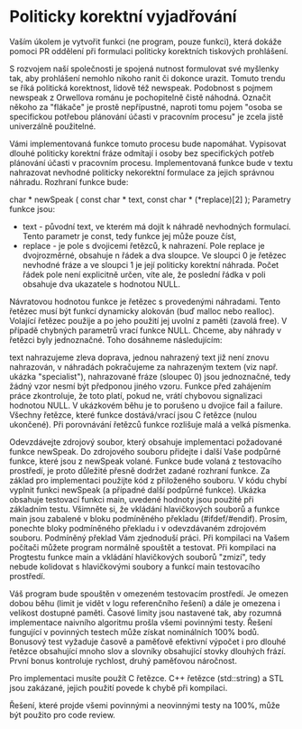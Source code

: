 # Politicky korektní vyjadřování

Vaším úkolem je vytvořit funkci (ne program, pouze funkci), která dokáže pomoci PR oddělení při formulaci politicky korektních tiskových prohlášení.

S rozvojem naší společnosti je spojená nutnost formulovat své myšlenky tak, aby prohlášení nemohlo nikoho ranit či dokonce urazit. Tomuto trendu se říká politická korektnost, lidově též newspeak. Podobnost s pojmem newspeak z Orwellova románu je pochopitelně čistě náhodná. Označit někoho za "flákače" je prostě nepřípustné, naproti tomu pojem "osoba se specifickou potřebou plánování účasti v pracovním procesu" je zcela jistě univerzálně použitelné.

Vámi implementovaná funkce tomuto procesu bude napomáhat. Vypisovat dlouhé politicky korektní fráze odmítají i osoby bez specifických potřeb plánování účasti v pracovním procesu. Implementovaná funkce bude v textu nahrazovat nevhodné politicky nekorektní formulace za jejich správnou náhradu. Rozhraní funkce bude:

char * newSpeak ( const char * text, const char * (*replace)[2] );
Parametry funkce jsou:

 - text - původní text, ve kterém má dojít k náhradě nevhodných formulací. Tento parametr je const, tedy funkce jej může pouze číst,
 - replace - je pole s dvojicemi řetězců, k nahrazení. Pole replace je dvojrozměrné, obsahuje n řádek a dva sloupce. Ve sloupci 0 je řetězec nevhodné fráze a ve sloupci 1 je její politicky korektní náhrada. Počet řádek pole není explicitně určen, víte ale, že poslední řádka v poli obsahuje dva ukazatele s hodnotou NULL.


Návratovou hodnotou funkce je řetězec s provedenými náhradami. Tento řetězec musí být funkcí dynamicky alokován (buď malloc nebo realloc). Volající řetězec použije a po jeho použití jej uvolní z paměti (zavolá free). V případě chybných parametrů vrací funkce NULL.
Chceme, aby náhrady v řetězci byly jednoznačné. Toho dosáhneme následujícím:

text nahrazujeme zleva doprava,
jednou nahrazený text již není znovu nahrazován, v náhradách pokračujeme za nahrazeným textem (viz např. ukázka "specialist"),
nahrazované fráze (sloupec 0) jsou jednoznačné, tedy žádný vzor nesmí být předponou jiného vzoru. Funkce před zahájením práce zkontroluje, že toto platí, pokud ne, vrátí chybovou signalizaci hodnotou NULL. V ukázkovém běhu je to porušeno u dvojice fail a failure.
Všechny řetězce, které funkce dostává/vrací jsou C řetězce (nulou ukončené). Při porovnávání řetězců funkce rozlišuje malá a velká písmenka.

Odevzdávejte zdrojový soubor, který obsahuje implementaci požadované funkce newSpeak. Do zdrojového souboru přidejte i další Vaše podpůrné funkce, které jsou z newSpeak volané. Funkce bude volaná z testovacího prostředí, je proto důležité přesně dodržet zadané rozhraní funkce. Za základ pro implementaci použijte kód z přiloženého souboru. V kódu chybí vyplnit funkci newSpeak (a případné další podpůrné funkce). Ukázka obsahuje testovací funkci main, uvedené hodnoty jsou použité při základním testu. Všimněte si, že vkládání hlavičkových souborů a funkce main jsou zabalené v bloku podmíněného překladu (#ifdef/#endif). Prosím, ponechte bloky podmíněného překladu i v odevzdávaném zdrojovém souboru. Podmíněný překlad Vám zjednoduší práci. Při kompilaci na Vašem počítači můžete program normálně spouštět a testovat. Při kompilaci na Progtestu funkce main a vkládání hlavičkových souborů "zmizí", tedy nebude kolidovat s hlavičkovými soubory a funkcí main testovacího prostředí.

Váš program bude spouštěn v omezeném testovacím prostředí. Je omezen dobou běhu (limit je vidět v logu referenčního řešení) a dále je omezena i velikost dostupné paměti. Časové limity jsou nastavené tak, aby rozumná implementace naivního algoritmu prošla všemi povinnými testy. Řešení fungující v povinných testech může získat nominálních 100% bodů. Bonusový test vyžaduje časově a paměťově efektivní výpočet i pro dlouhé řetězce obsahující mnoho slov a slovníky obsahující stovky dlouhých frází. První bonus kontroluje rychlost, druhý paměťovou náročnost.

Pro implementaci musíte použít C řetězce. C++ řetězce (std::string) a STL jsou zakázané, jejich použití povede k chybě při kompilaci.

Řešení, které projde všemi povinnými a neovinnými testy na 100%, může být použito pro code review.


